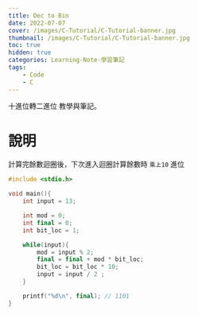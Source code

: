 ```yaml
---
title: Dec to Bin
date: 2022-07-07
cover: /images/C-Tutorial/C-Tutorial-banner.jpg
thumbnail: /images/C-Tutorial/C-Tutorial-banner.jpg
toc: true
hidden: true
categories: Learning-Note-學習筆記
tags:
    - Code
    - C
---
```


十進位轉二進位 教學與筆記。

<!-- more -->

# 說明
計算完餘數迴圈後，下次進入迴圈計算餘數時 `乘上10` 進位

```cpp
#include <stdio.h>

void main(){
    int input = 13;

    int mod = 0;
    int final = 0;
    int bit_loc = 1;

    while(input){
        mod = input % 2;
        final = final + mod * bit_loc;
        bit_loc = bit_loc * 10;
        input = input / 2 ;
    }

    printf("%d\n", final); // 1101
}
```